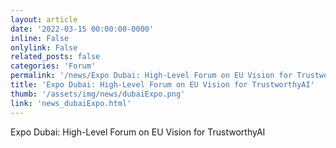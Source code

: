 ```yaml
---
layout: article
date: '2022-03-15 00:00:00-0000'
inline: False
onlylink: False
related_posts: false
categories: 'Forum'
permalink: '/news/Expo Dubai: High-Level Forum on EU Vision for TrustworthyAI'
title: 'Expo Dubai: High-Level Forum on EU Vision for TrustworthyAI'
thumb: '/assets/img/news/dubaiExpo.png'
link: 'news_dubaiExpo.html'
---
```

Expo Dubai: High-Level Forum on EU Vision for TrustworthyAI
